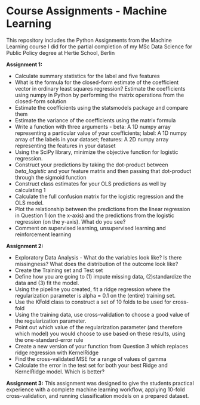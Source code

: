 # Course Assignments - Machine Learning

This repository includes the Python Assignments from the Machine Learning course I did for the partial completion of my MSc Data Science for Public Policy degree at Hertie School, Berlin

**Assignment 1:**

- Calculate summary statistics for the label and five features
- What is the formula for the closed-form estimate of the coefficient vector in ordinary least squares regression? Estimate the coefficients using numpy in Python by performing the matrix operations from the closed-form solution
- Estimate the coefficients using the statsmodels package and compare them
- Estimate the variance of the coefficients using the matrix formula
- Write a function with three arguments - beta: A 1D numpy array representing a particular value of your coefficients; label: A 1D numpy array of the labels in your dataset; features: A 2D numpy array representing the features in your dataset
- Using the SciPy library, minimize the objective function for logistic regression.
- Construct your predictions by taking the dot-product between *beta_logistic* and your feature matrix and then passing that dot-product through the sigmoid function
- Construct class estimates for your OLS predictions as well by calculating 1
- Calculate the full confusion matrix for the logistic regression and the OLS model.
- Plot the relationship between the predictions from the linear regression in Question 1 (on the x-axis) and the predictions from the logistic regression (on the y-axis). What do you see?
- Comment on supervised learning, unsupervised learning and reinforcement learning

**Assignment 2:**

- Exploratory Data Analysis - What do the variables look like? Is there missingness? What does the distribution of the outcome look like?
- Create the Training set and Test set
- Define how you are going to (1) impute missing data, (2)standardize the data and (3) fit the model.
- Using the pipeline you created, fit a ridge regression where the regularization parameter is alpha = 0.1 on the (entire) training set.
- Use the KFold class to construct a set of 10 folds to be used for cross-fold
- Using the training data, use cross-validation to choose a good value of the regularization parameter.
- Point out which value of the regularization parameter (and therefore which model) you would choose to use based on these results, using the one-standard-error rule
- Create a new version of your function from Question 3 which replaces ridge regression with KernelRidge
- Find the cross-validated MSE for a range of values of gamma
- Calculate the error in the test set for both your best Ridge and KernelRidge model. Which is better?

**Assignment 3:**
This assignment was designed to give the students practical experience with a complete machine learning workflow, applying 10-fold cross-validation, and running classification models on a prepared dataset.
